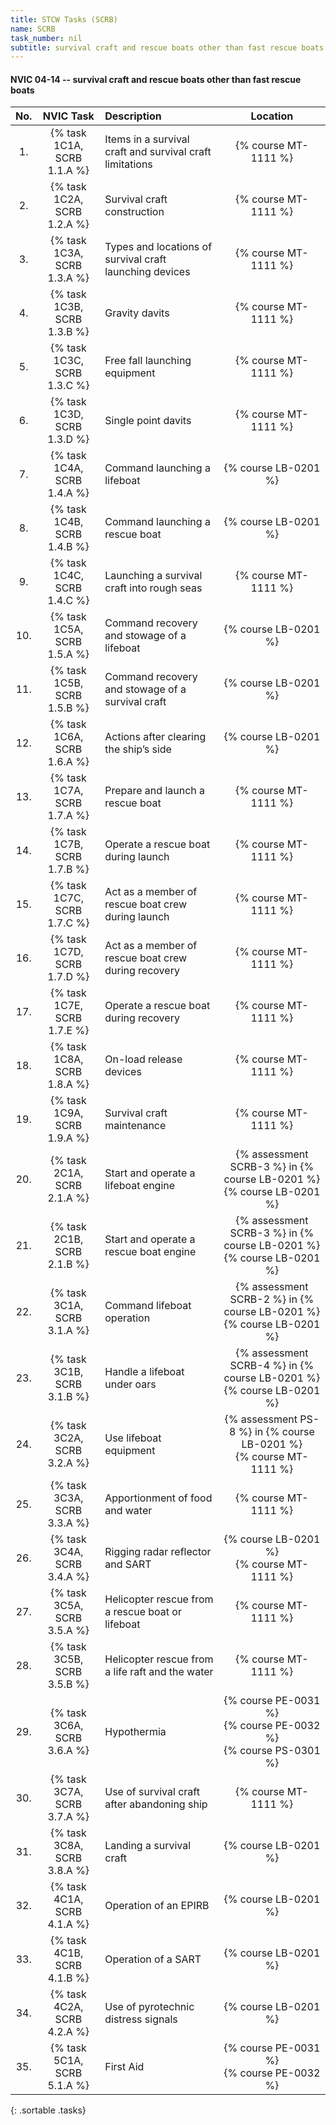 ```yaml
---
title: STCW Tasks (SCRB)
name: SCRB
task_number: nil
subtitle: survival craft and rescue boats other than fast rescue boats
---
```



#### NVIC 04-14 -- survival craft and rescue boats other than fast rescue boats

| No.   | NVIC Task | Description | Location |
|:-----:|:----:|:------------|:-------:|
| 1. | {% task 1C1A, SCRB 1.1.A %} | Items in a survival craft and survival craft limitations | {% course MT-1111 %}|
| 2. | {% task 1C2A, SCRB 1.2.A %} | Survival craft construction | {% course MT-1111 %}|
| 3. | {% task 1C3A, SCRB 1.3.A %} | Types and locations of survival craft launching devices | {% course MT-1111 %}|
| 4. | {% task 1C3B, SCRB 1.3.B %} | Gravity davits | {% course MT-1111 %}|
| 5. | {% task 1C3C, SCRB 1.3.C %} | Free fall launching equipment | {% course MT-1111 %}|
| 6. | {% task 1C3D, SCRB 1.3.D %} | Single point davits | {% course MT-1111 %}|
| 7. | {% task 1C4A, SCRB 1.4.A %} | Command launching a lifeboat | {% course LB-0201 %}|
| 8. | {% task 1C4B, SCRB 1.4.B %} | Command launching a rescue boat | {% course LB-0201 %}|
| 9. | {% task 1C4C, SCRB 1.4.C %} | Launching a survival craft into rough seas | {% course MT-1111 %}|
| 10. | {% task 1C5A, SCRB 1.5.A %} | Command recovery and stowage of a lifeboat | {% course LB-0201 %}|
| 11. | {% task 1C5B, SCRB 1.5.B %} | Command recovery and stowage of a survival craft | {% course LB-0201 %}|
| 12. | {% task 1C6A, SCRB 1.6.A %} | Actions after clearing the ship’s side | {% course LB-0201 %}|
| 13. | {% task 1C7A, SCRB 1.7.A %} | Prepare and launch a rescue boat | {% course MT-1111 %}|
| 14. | {% task 1C7B, SCRB 1.7.B %} | Operate a rescue boat during launch | {% course MT-1111 %}|
| 15. | {% task 1C7C, SCRB 1.7.C %} | Act as a member of rescue boat crew during launch | {% course MT-1111 %}|
| 16. | {% task 1C7D, SCRB 1.7.D %} | Act as a member of rescue boat crew during recovery | {% course MT-1111 %}|
| 17. | {% task 1C7E, SCRB 1.7.E %} | Operate a rescue boat during recovery | {% course MT-1111 %}|
| 18. | {% task 1C8A, SCRB 1.8.A %} | On-load release devices | {% course MT-1111 %}|
| 19. | {% task 1C9A, SCRB 1.9.A %} | Survival craft maintenance | {% course MT-1111 %}|
| 20. | {% task 2C1A, SCRB 2.1.A %} | Start and operate a lifeboat engine | {% assessment SCRB-3 %} in {% course LB-0201 %} <br/> {% course LB-0201 %}|
| 21. | {% task 2C1B, SCRB 2.1.B %} | Start and operate a rescue boat engine | {% assessment SCRB-3 %} in {% course LB-0201 %} <br/> {% course LB-0201 %}|
| 22. | {% task 3C1A, SCRB 3.1.A %} | Command lifeboat operation | {% assessment SCRB-2 %} in {% course LB-0201 %} <br/> {% course LB-0201 %}|
| 23. | {% task 3C1B, SCRB 3.1.B %} | Handle a lifeboat under oars | {% assessment SCRB-4 %} in {% course LB-0201 %} <br/> {% course LB-0201 %}|
| 24. | {% task 3C2A, SCRB 3.2.A %} | Use lifeboat equipment | {% assessment PS-8 %} in {% course LB-0201 %} <br/> {% course MT-1111 %}|
| 25. | {% task 3C3A, SCRB 3.3.A %} | Apportionment of food and water | {% course MT-1111 %}|
| 26. | {% task 3C4A, SCRB 3.4.A %} | Rigging radar reflector and SART | {% course LB-0201 %}<br/> {% course MT-1111 %}|
| 27. | {% task 3C5A, SCRB 3.5.A %} | Helicopter rescue from a rescue boat or lifeboat | {% course MT-1111 %}|
| 28. | {% task 3C5B, SCRB 3.5.B %} | Helicopter rescue from a life raft and the water | {% course MT-1111 %}|
| 29. | {% task 3C6A, SCRB 3.6.A %} | Hypothermia | {% course PE-0031 %}<br/> {% course PE-0032 %}<br/> {% course PS-0301 %}|
| 30. | {% task 3C7A, SCRB 3.7.A %} | Use of survival craft after abandoning ship | {% course MT-1111 %}|
| 31. | {% task 3C8A, SCRB 3.8.A %} | Landing a survival craft | {% course LB-0201 %}|
| 32. | {% task 4C1A, SCRB 4.1.A %} | Operation of an EPIRB | {% course LB-0201 %}|
| 33. | {% task 4C1B, SCRB 4.1.B %} | Operation of a SART | {% course LB-0201 %}|
| 34. | {% task 4C2A, SCRB 4.2.A %} | Use of pyrotechnic distress signals | {% course LB-0201 %}|
| 35. | {% task 5C1A, SCRB 5.1.A %} | First Aid | {% course PE-0031 %}<br/> {% course PE-0032 %}|
{: .sortable .tasks}
